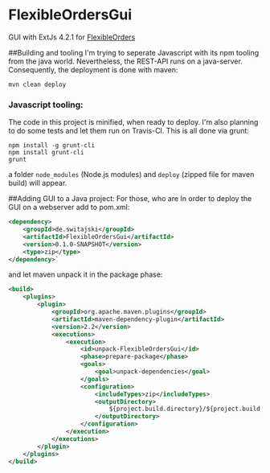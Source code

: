 # FlexibleOrdersGui

GUI with ExtJs 4.2.1 for [FlexibleOrders](https://github.com/Switajski/FlexibleOrders)


##Building and tooling
I'm trying to seperate Javascript with its npm tooling from the java world. Nevertheless, the REST-API runs on a java-server. Consequently, the deployment is done with maven:
```
mvn clean deploy
```

### Javascript tooling:
The code in this project is minified, when ready to deploy. I'm also planning to do some tests and let them run on Travis-CI. This is all done via grunt:
```
npm install -g grunt-cli
npm install grunt-cli
grunt
```
a folder `node_modules` (Node.js modules) and `deploy` (zipped file for maven build) will appear.

##Adding GUI to a Java project:
For those, who are
In order to deploy the GUI on a webserver add to pom.xml:

```xml
<dependency>
    <groupId>de.switajski</groupId>
    <artifactId>FlexibleOrdersGui</artifactId>
    <version>0.1.0-SNAPSHOT</version>
    <type>zip</type>
</dependency>`
```

and let maven unpack it in the package phase:
```xml
<build>
    <plugins>
        <plugin>
            <groupId>org.apache.maven.plugins</groupId>
            <artifactId>maven-dependency-plugin</artifactId>
            <version>2.2</version>
            <executions>
                <execution>
                    <id>unpack-FlexibleOrdersGui</id>
                    <phase>prepare-package</phase>
                    <goals>
                        <goal>unpack-dependencies</goal>
                    </goals>
                    <configuration>
                        <includeTypes>zip</includeTypes>
                        <outputDirectory>
                            ${project.build.directory}/${project.build.finalName}/
                        </outputDirectory>
                    </configuration>
                </execution>
            </executions>
        </plugin>
    </plugins>
</build>
```